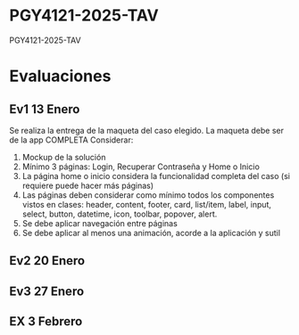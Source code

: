 # PGY4121-2025-TAV
PGY4121-2025-TAV

# Evaluaciones
## Ev1 13 Enero
Se realiza la entrega de la maqueta del caso elegido.
La maqueta debe ser de la app COMPLETA
Considerar:
1. Mockup de la solución 
2. Mínimo 3 páginas: Login, Recuperar Contraseña y Home o Inicio
3. La página home o inicio considera la funcionalidad completa del caso (si requiere puede hacer más páginas)
4. Las páginas deben considerar como mínimo todos los componentes vistos en clases: header, content, footer, card, list/item, label, input, select, button, datetime, icon, toolbar, popover, alert.
5. Se debe aplicar navegación entre páginas
6. Se debe aplicar al menos una animación, acorde a la aplicación y sutil
## Ev2 20 Enero
## Ev3 27 Enero
## EX 3 Febrero
